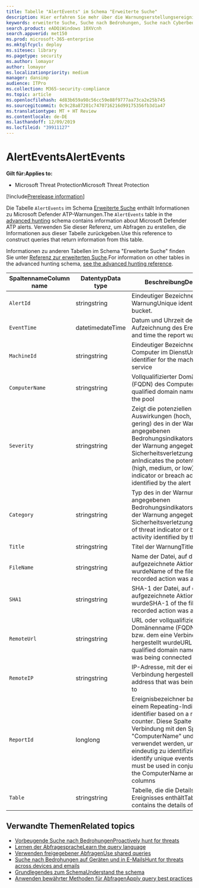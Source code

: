 ```yaml
---
title: Tabelle "AlertEvents" im Schema "Erweiterte Suche"
description: Hier erfahren Sie mehr über die Warnungserstellungsereignisse in der Tabelle "AlertEvents" des Schema "Erweiterte Suche".
keywords: erweiterte Suche, Suche nach Bedrohungen, Suche nach Cyberbedrohungen, Suche, Anfrage, Telemetrie, Schemareferenz, Kusto, Tabelle, Spalte, Datentyp, Beschreibung, Warnungsereignisse, Warnung, Schweregrad, Kategorie
search.product: eADQiWindows 10XVcnh
search.appverid: met150
ms.prod: microsoft-365-enterprise
ms.mktglfcycl: deploy
ms.sitesec: library
ms.pagetype: security
ms.author: lomayor
author: lomayor
ms.localizationpriority: medium
manager: dansimp
audience: ITPro
ms.collection: M365-security-compliance
ms.topic: article
ms.openlocfilehash: 4d83b659a98c56cc59e88f9777aa73ca2e25b745
ms.sourcegitcommit: 0c9c28a87201c7470716216d99175356fb3d1a47
ms.translationtype: MT + HT Review
ms.contentlocale: de-DE
ms.lasthandoff: 12/09/2019
ms.locfileid: "39911127"
---
```

# <a name="alertevents"></a><span data-ttu-id="b666d-104">AlertEvents</span><span class="sxs-lookup"><span data-stu-id="b666d-104">AlertEvents</span></span>

<span data-ttu-id="b666d-105">**Gilt für:**</span><span class="sxs-lookup"><span data-stu-id="b666d-105">**Applies to:**</span></span>
- <span data-ttu-id="b666d-106">Microsoft Threat Protection</span><span class="sxs-lookup"><span data-stu-id="b666d-106">Microsoft Threat Protection</span></span>

[!include[Prerelease information](prerelease.md)]

<span data-ttu-id="b666d-107">Die Tabelle `AlertEvents` im Schema [Erweiterte Suche](advanced-hunting-overview.md) enthält Informationen zu Microsoft Defender ATP-Warnungen.</span><span class="sxs-lookup"><span data-stu-id="b666d-107">The `AlertEvents` table in the [advanced hunting](advanced-hunting-overview.md) schema contains information about Microsoft Defender ATP alerts.</span></span> <span data-ttu-id="b666d-108">Verwenden Sie dieser Referenz, um Abfragen zu erstellen, die Informationen aus dieser Tabelle zurückgeben.</span><span class="sxs-lookup"><span data-stu-id="b666d-108">Use this reference to construct queries that return information from this table.</span></span>

<span data-ttu-id="b666d-109">Informationen zu anderen Tabellen im Schema "Erweiterte Suche" finden Sie unter [Referenz zur erweiterten Suche](advanced-hunting-schema-tables.md).</span><span class="sxs-lookup"><span data-stu-id="b666d-109">For information on other tables in the advanced hunting schema, [see the advanced hunting reference](advanced-hunting-schema-tables.md).</span></span>

| <span data-ttu-id="b666d-110">Spaltenname</span><span class="sxs-lookup"><span data-stu-id="b666d-110">Column name</span></span> | <span data-ttu-id="b666d-111">Datentyp</span><span class="sxs-lookup"><span data-stu-id="b666d-111">Data type</span></span> | <span data-ttu-id="b666d-112">Beschreibung</span><span class="sxs-lookup"><span data-stu-id="b666d-112">Description</span></span> |
|-------------|-----------|-------------|
| `AlertId` | <span data-ttu-id="b666d-113">string</span><span class="sxs-lookup"><span data-stu-id="b666d-113">string</span></span> | <span data-ttu-id="b666d-114">Eindeutiger Bezeichner der Warnung</span><span class="sxs-lookup"><span data-stu-id="b666d-114">Unique identifier for the bucket.</span></span> |
| `EventTime` | <span data-ttu-id="b666d-115">datetime</span><span class="sxs-lookup"><span data-stu-id="b666d-115">dateTime</span></span> | <span data-ttu-id="b666d-116">Datum und Uhrzeit der Aufzeichnung des Ereignisses</span><span class="sxs-lookup"><span data-stu-id="b666d-116">Date and time the report was recorded.</span></span> |
| `MachineId` | <span data-ttu-id="b666d-117">string</span><span class="sxs-lookup"><span data-stu-id="b666d-117">string</span></span> | <span data-ttu-id="b666d-118">Eindeutiger Bezeichner für den Computer im Dienst</span><span class="sxs-lookup"><span data-stu-id="b666d-118">Unique identifier for the machine in the service</span></span> |
| `ComputerName` | <span data-ttu-id="b666d-119">string</span><span class="sxs-lookup"><span data-stu-id="b666d-119">string</span></span> | <span data-ttu-id="b666d-120">Vollqualifizierter Domänenname (FQDN) des Computers</span><span class="sxs-lookup"><span data-stu-id="b666d-120">Fully qualified domain name (FQDN) of the pool</span></span> |
| `Severity` | <span data-ttu-id="b666d-121">string</span><span class="sxs-lookup"><span data-stu-id="b666d-121">string</span></span> | <span data-ttu-id="b666d-122">Zeigt die potenziellen Auswirkungen (hoch, mittel oder gering) des in der Warnung angegebenen Bedrohungsindikators bzw. der in der Warnung angegebenen Sicherheitsverletzungsaktivität an</span><span class="sxs-lookup"><span data-stu-id="b666d-122">Indicates the potential impact (high, medium, or low) of the threat indicator or breach activity identified by the alert</span></span> |
| `Category` | <span data-ttu-id="b666d-123">string</span><span class="sxs-lookup"><span data-stu-id="b666d-123">string</span></span> | <span data-ttu-id="b666d-124">Typ des in der Warnung angegebenen Bedrohungsindikators bzw. der in der Warnung angegebenen Sicherheitsverletzungsaktivität</span><span class="sxs-lookup"><span data-stu-id="b666d-124">Type of threat indicator or breach activity identified by the alert</span></span> |
| `Title` | <span data-ttu-id="b666d-125">string</span><span class="sxs-lookup"><span data-stu-id="b666d-125">string</span></span> | <span data-ttu-id="b666d-126">Titel der Warnung</span><span class="sxs-lookup"><span data-stu-id="b666d-126">Title of the alert.</span></span> |
| `FileName` | <span data-ttu-id="b666d-127">string</span><span class="sxs-lookup"><span data-stu-id="b666d-127">string</span></span> | <span data-ttu-id="b666d-128">Name der Datei, auf die die aufgezeichnete Aktion angewendet wurde</span><span class="sxs-lookup"><span data-stu-id="b666d-128">Name of the file that the recorded action was applied to</span></span> |
| `SHA1` | <span data-ttu-id="b666d-129">string</span><span class="sxs-lookup"><span data-stu-id="b666d-129">string</span></span> | <span data-ttu-id="b666d-130">SHA-1 der Datei, auf die die aufgezeichnete Aktion angewendet wurde</span><span class="sxs-lookup"><span data-stu-id="b666d-130">SHA-1 of the file that the recorded action was applied to</span></span> |
| `RemoteUrl` | <span data-ttu-id="b666d-131">string</span><span class="sxs-lookup"><span data-stu-id="b666d-131">string</span></span> | <span data-ttu-id="b666d-132">URL oder vollqualifizierter Domänenname (FQDN), mit der bzw. dem eine Verbindung hergestellt wurde</span><span class="sxs-lookup"><span data-stu-id="b666d-132">URL or fully qualified domain name (FQDN) that was being connected to</span></span> |
| `RemoteIP` | <span data-ttu-id="b666d-133">string</span><span class="sxs-lookup"><span data-stu-id="b666d-133">string</span></span> | <span data-ttu-id="b666d-134">IP-Adresse, mit der eine Verbindung hergestellt wurde</span><span class="sxs-lookup"><span data-stu-id="b666d-134">IP address that was being connected to</span></span> |
| `ReportId` | <span data-ttu-id="b666d-135">long</span><span class="sxs-lookup"><span data-stu-id="b666d-135">long</span></span> | <span data-ttu-id="b666d-136">Ereignisbezeichner basierend auf einem Repeating-Indikator.</span><span class="sxs-lookup"><span data-stu-id="b666d-136">Event identifier based on a repeating counter.</span></span> <span data-ttu-id="b666d-137">Diese Spalte muss in Verbindung mit den Spalten "ComputerName" und "EventTime" verwendet werden, um Ereignisse eindeutig zu identifizieren.</span><span class="sxs-lookup"><span data-stu-id="b666d-137">To identify unique events, this column must be used in conjunction with the ComputerName and EventTime columns</span></span> |
| `Table` | <span data-ttu-id="b666d-138">string</span><span class="sxs-lookup"><span data-stu-id="b666d-138">string</span></span> | <span data-ttu-id="b666d-139">Tabelle, die die Details des Ereignisses enthält</span><span class="sxs-lookup"><span data-stu-id="b666d-139">Table that contains the details of the event</span></span> |

## <a name="related-topics"></a><span data-ttu-id="b666d-140">Verwandte Themen</span><span class="sxs-lookup"><span data-stu-id="b666d-140">Related topics</span></span>
- [<span data-ttu-id="b666d-141">Vorbeugende Suche nach Bedrohungen</span><span class="sxs-lookup"><span data-stu-id="b666d-141">Proactively hunt for threats</span></span>](advanced-hunting-overview.md)
- [<span data-ttu-id="b666d-142">Lernen der Abfragesprache</span><span class="sxs-lookup"><span data-stu-id="b666d-142">Learn the query language</span></span>](advanced-hunting-query-language.md)
- [<span data-ttu-id="b666d-143">Verwenden freigegebener Abfragen</span><span class="sxs-lookup"><span data-stu-id="b666d-143">Use shared queries</span></span>](advanced-hunting-shared-queries.md)
- [<span data-ttu-id="b666d-144">Suche nach Bedrohungen auf Geräten und in E-Mails</span><span class="sxs-lookup"><span data-stu-id="b666d-144">Hunt for threats across devices and emails</span></span>](advanced-hunting-query-emails-devices.md)
- [<span data-ttu-id="b666d-145">Grundlegendes zum Schema</span><span class="sxs-lookup"><span data-stu-id="b666d-145">Understand the schema</span></span>](advanced-hunting-schema-tables.md)
- [<span data-ttu-id="b666d-146">Anwenden bewährter Methoden für Abfragen</span><span class="sxs-lookup"><span data-stu-id="b666d-146">Apply query best practices</span></span>](advanced-hunting-best-practices.md)
